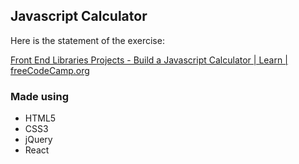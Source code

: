## Javascript Calculator

Here is the statement of the exercise:

[Front End Libraries Projects - Build a Javascript Calculator | Learn | freeCodeCamp.org](https://www.freecodecamp.org/learn/front-end-libraries/front-end-libraries-projects/build-a-javascript-calculator)

### Made using

- HTML5
- CSS3
- jQuery
- React
